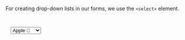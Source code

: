 For creating drop-down lists in
our forms, we use the `<select>` element.

<codeblock language="html" type="lesson">
<code>
<form>
  <select>
    <option value="apple">Apple 🍎</option>
    <option value="orange">Orange 🍊</option>
    <option value="mango">Mango 🥭</option>
    <option value="banana">Banana 🍌</option>
  </select>
</form>
</code>
</codeblock>
